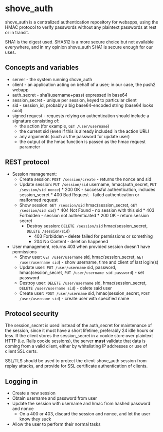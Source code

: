 shove_auth
==========

shove_auth is a centralized authentication repository for webapps, using
the HMAC protocol to verify passwords without any plaintext passwords at
rest or in transit.

SHA1 is the digest used. SHA512 is a more secure choice but not available
everywhere, and in my opinion shove_auth SHA1 is secure enough for our
uses.

Concepts and variables
----------------------
* server - the system running shove_auth
* client - an application acting on behalf of a user; in our case, the push2 webapp
* auth_secret - sha1(username+pass) expressed in base64
* session_secret - unique per session, keyed to particular client
* sid - session_id, probably a big base64-encoded string (base64 looks cool)
* signed request - requests relying on authentication should include a signature consisting of:
	* the action (for example, `GET /user/username`)
	* the current sid (even if this is already included in the action URL)
	* any arguments (such as the password for update user)
	* the output of the hmac function is passed as the hmac request parameter

REST protocol
-------------

* Session management:
  * Create session: `POST /session/create` - returns the nonce and sid
  * Update session: `PUT /session/sid` username, hmac(auth\_secret, `PUT /session/sid nonce`)
		* 200 OK - successful authentication, includes session\_secret
		* 400 Bad Request - failed authentication or malformed request
  * Show session: `GET /session/sid` hmac(session\_secret, `GET /session/sid sid`)
		* 404 Not Found - no session with this sid
		* 403 Forbidden - session not authenticated
		* 200 OK - return session secret 
	* Destroy session: `DELETE /session/sid` hmac(session\_secret, `DELETE /session/sid`)
		* 403 Forbidden - delete failed for permissions or something
		* 204 No Content - deletion happened
* User management, returns 403 when provided session doesn't have permissions
  * Show user: `GET /user/username` sid, hmac(session\_secret, `GET /user/username sid`) - show username, time and client of last login(s)
  * Update user: `PUT /user/username` sid, password, hmac(session\_secret, `PUT /user/username sid password`) - set password
  * Destroy user: `DELETE /user/username` sid, hmac(session\_secret, `DELETE /user/username sid`) - delete said user
  * Create user: `POST /user/username` sid, hmac(session\_secret, `POST /user/username sid`) - create user with specified name

Protocol security
-----------------

The session\_secret is used instead of the auth\_secret for maintenance of the session, since it must have a short lifetime,
preferably 24 idle hours or less.  If the client stores the session\_secret in a cookie store over plaintext HTTP (i.e. Rails
cookie sessions), the server **must** validate that data is coming from a valid client, either by whitelisting IP addresses
or use of client SSL certs.

SSL/TLS should be used to protect the client-shove\_auth session from replay attacks, and provide for SSL certificate authentication
of clients.

Logging in
----------

* Create a new session
* Obtain username and password from user
* Update the session with username and hmac from hashed password and nonce
  * On a 400 or 403, discard the session and nonce, and let the user know they suck
* Allow the user to perform their normal tasks

